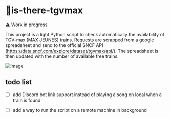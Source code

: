 # 🚅is-there-tgvmax

:warning: Work in progress

This project is a light Python script to check automatically the availability of TGV-max (MAX JEUNES) trains. 
Requests are scrapped from a google spreadsheet and send to the official SNCF API (https://data.sncf.com/explore/dataset/tgvmax/api/). The spreadsheet is then updated with the number of available free trains. 

![image](https://user-images.githubusercontent.com/33651103/178549001-856d0233-3712-4404-adbe-51cf4b83ae9c.png)



## todo list
- [ ] add Discord bot link support instead of playing a song on local when a train is found
- [ ] add a way to run the script on a remote machine in background 


